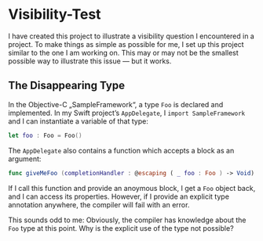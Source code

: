 # Visibility-Test

I have created this project to illustrate a visibility question I encountered in a project. To make things as simple as possible for me, I set up this project similar to the one I am working on.
This may or may not be the smallest possible way to illustrate this issue — but it works.

## The Disappearing Type
In the Objective-C „SampleFramework“, a type `Foo` is declared and implemented.
In my Swift project’s `AppDelegate`, I `import SampleFramework` and I can instantiate a variable of that type:
```Swift
let foo : Foo = Foo()
```
The `AppDelegate` also contains a function which accepts a block as an argument: 
```Swift
func giveMeFoo (completionHandler : @escaping ( _ foo : Foo ) -> Void)
```

If I call this function and provide an anoymous block, I get a `Foo` object back, and I can access its properties. However, if I provide an explicit type annotation anywhere, the compiler will fail with an error.

This sounds odd to me: Obviously, the compiler has knowledge about the `Foo` type at this point. Why is the explicit use of the type not possible?
